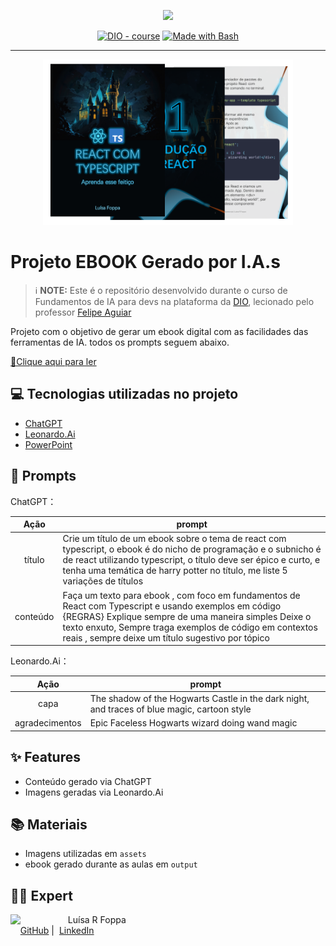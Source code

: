 <p align="center">
    <img width="100" src=".github/assets/banner.png">
</p>


<p align="center">
<a href="https://dio.me/"><img src="https://img.shields.io/badge/DIO-Course-28DA77?logo=youtube" alt="DIO - course"></a>
<a href="https://www.gnu.org/software/bash/" title="Go to Bash homepage"><img src="https://img.shields.io/badge/Prompt-Project-blue?logo=gnu-bash&amp;logoColor=white" alt="Made with Bash"></a></p>

-------


<p align="center">
<img 
    src="./assets/cover.png"
    width="400"  
/>
</p>

# Projeto EBOOK Gerado por I.A.s


 > ℹ️ **NOTE:** Este é o repositório desenvolvido durante o curso de Fundamentos de IA para devs na plataforma da [DIO](https://dio.me), lecionado pelo professor [Felipe Aguiar](https://github.com/felipeAguiarCode)

Projeto com o objetivo de gerar um ebook digital com as facilidades das ferramentas de IA. todos os prompts
seguem abaixo.

<a href="https://github.com/Luisaarf/ebook-react-with-typescript/edit/main/" title="View PDF now"> 📕Clique aqui para ler</a>

## 💻 Tecnologias utilizadas no projeto

- [ChatGPT](https://chat.openai.com/) 
- [Leonardo.Ai](https://leonardo.ai/)
- [PowerPoint](https://www.microsoft.com/en/microsoft-365/powerpoint)

## 🧠 Prompts


ChatGPT：

|   Ação   | prompt                                                                                                                                                                                                                                                                         |
| :------: | ------------------------------------------------------------------------------------------------------------------------------------------------------------------------------------------------------------------------------------------------------------------------------ |
|  título  | Crie um título de um ebook sobre o tema de react com typescript, o ebook é do nicho de programação e o subnicho é de react utilizando typescript, o título deve ser épico e curto, e tenha uma temática de harry potter no título, me liste 5 variações de títulos                                                        |
| conteúdo |Faça um texto para ebook , com foco em fundamentos de React com Typescript e usando exemplos em código  {REGRAS} Explique sempre de uma maneira simples Deixe o texto enxuto, Sempre traga exemplos de código em contextos reais , sempre deixe um título sugestivo por tópico |


Leonardo.Ai：

|  Ação  | prompt                                                                                 |
| :----: | -------------------------------------------------------------------------------------- |
| capa |  The shadow of the Hogwarts Castle in the dark night, and traces of blue magic, cartoon style|
| agradecimentos |  Epic Faceless Hogwarts wizard doing wand magic|

## ✨ Features

- Conteúdo gerado via ChatGPT
- Imagens geradas via Leonardo.Ai

## 📚 Materiais

- Imagens utilizadas em `assets`
- ebook gerado durante as aulas em `output`


## 👨‍💻 Expert

<p>
    <img 
      align=left 
      margin=10 
      width=80 
      src="https://avatars.githubusercontent.com/u/63079016?v=4"
    />
    <p>&nbsp&nbsp&nbspLuísa R Foppa<br>
    &nbsp&nbsp&nbsp
    <a href="https://github.com/Luisaarf">
    GitHub</a>&nbsp;|&nbsp;
    <a href="https://www.linkedin.com/in/luisa-rodrigues-foppa-513b9b182/">LinkedIn</a>
&nbsp; </p>
</p>
<br/><br/>
<p>

